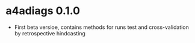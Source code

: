 # a4adiags 0.1.0

- First beta versioe, contains methods for runs test and cross-validation by
  retrospective hindcasting
